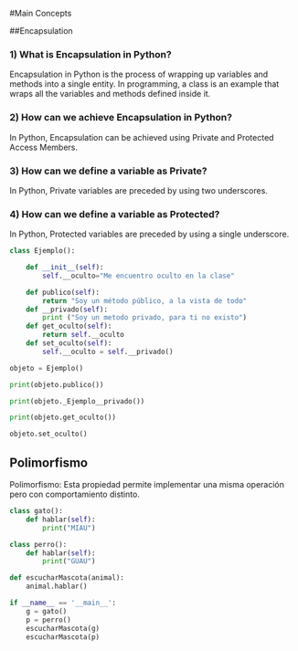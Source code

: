 #Main Concepts

##Encapsulation
### 1) What is Encapsulation in Python?
Encapsulation in Python is the process of wrapping up variables and methods into a single entity. In programming, a class is an example that wraps all the variables and methods defined inside it.
### 2) How can we achieve Encapsulation in Python?
In Python, Encapsulation can be achieved using Private and Protected Access Members.
### 3) How can we define a variable as Private?
In Python, Private variables are preceded by using two underscores.
### 4) How can we define a variable as Protected?
In Python, Protected variables are preceded by using a single underscore.
```python
class Ejemplo():

    def __init__(self):
        self.__oculto="Me encuentro oculto en la clase"

    def publico(self):
        return "Soy un método público, a la vista de todo"
    def __privado(self):
        print ("Soy un metodo privado, para ti no existo")
    def get_oculto(self):
        return self.__oculto
    def set_oculto(self):
        self.__oculto = self.__privado()

objeto = Ejemplo()

print(objeto.publico())

print(objeto._Ejemplo__privado())

print(objeto.get_oculto())

objeto.set_oculto()

```

## Polimorfismo

Polimorfismo:
Esta propiedad permite implementar una misma operación pero con comportamiento distinto.

```python
class gato():
	def hablar(self):
		print("MIAU")	

class perro():
	def hablar(self):
		print("GUAU")

def escucharMascota(animal):
	animal.hablar()	

if __name__ == '__main__':
	g = gato()
	p = perro()
	escucharMascota(g)
	escucharMascota(p)
```